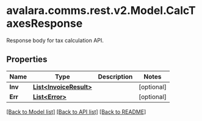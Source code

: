 # avalara.comms.rest.v2.Model.CalcTaxesResponse
Response body for tax calculation API.
## Properties

Name | Type | Description | Notes
------------ | ------------- | ------------- | -------------
**Inv** | [**List&lt;InvoiceResult&gt;**](InvoiceResult.md) |  | [optional] 
**Err** | [**List&lt;Error&gt;**](Error.md) |  | [optional] 

[[Back to Model list]](../README.md#documentation-for-models) [[Back to API list]](../README.md#documentation-for-api-endpoints) [[Back to README]](../README.md)


